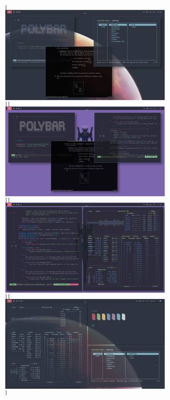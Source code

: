 [![idk.](https://github.com/AakashSharma7269/dotfiles/blob/master/_rice-pics/floating.png?raw=true)]
[![idk.](https://github.com/AakashSharma7269/dotfiles/blob/master/_rice-pics/oned1.png?raw=true)]
[![idk.](https://github.com/AakashSharma7269/dotfiles/blob/master/_rice-pics/oned2.png?raw=true)]
[![idk.](https://github.com/AakashSharma7269/dotfiles/blob/master/_rice-pics/tiled.png?raw=true)]
